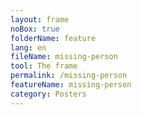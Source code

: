 ```yaml
---
layout: frame
noBox: true
folderName: feature
lang: en
fileName: missing-person
tool: The frame
permalink: /missing-person
featureName: missing-person
category: Posters
---
```

